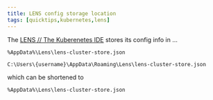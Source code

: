 ```yaml
---
title: LENS config storage location
tags: [quicktips,kubernetes,lens]
---
```

The [LENS // The Kuberenetes IDE](https://k8slens.dev/) stores its config info in ...
<!--more-->

`%AppData%\Lens\lens-cluster-store.json`

```
C:\Users\{username}\AppData\Roaming\Lens\lens-cluster-store.json
```

which can be shortened to

```
%AppData%\Lens\lens-cluster-store.json
```